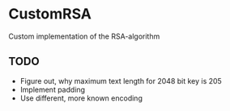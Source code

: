 # CustomRSA
Custom implementation of the RSA-algorithm

## TODO
- Figure out, why maximum text length for 2048 bit key is 205
- Implement padding
- Use different, more known encoding
